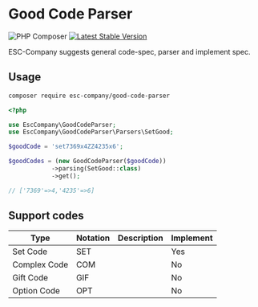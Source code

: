 # Good Code Parser

![PHP Composer](https://github.com/esc-company/good-code-parser/workflows/PHP%20Composer/badge.svg)
[![Latest Stable Version](https://poser.pugx.org/esc-company/good-code-parser/v)](//packagist.org/packages/esc-company/good-code-parser)

ESC-Company suggests general code-spec, parser and implement spec.

## Usage

```bash
composer require esc-company/good-code-parser
```

```php
<?php

use EscCompany\GoodCodeParser;
use EscCompany\GoodCodeParser\Parsers\SetGood;

$goodCode = 'set7369x4ZZ4235x6';

$goodCodes = (new GoodCodeParser($goodCode))
            ->parsing(SetGood::class)
            ->get();

// ['7369'=>4,'4235'=>6]
```

## Support codes

| Type         | Notation | Description | Implement |
| ------------ | -------- | ----------- | --------- |
| Set Code     | SET      |             | Yes       |
| Complex Code | COM      |             | No        |
| Gift Code    | GIF      |             | No        |
| Option Code  | OPT      |             | No        |
